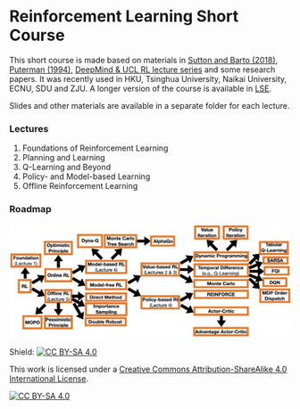 # Reinforcement Learning Short Course

This short course is made based on materials in [Sutton and Barto (2018)](http://incompleteideas.net/book/RLbook2020.pdf), [Puterman (1994)](https://onlinelibrary.wiley.com/doi/book/10.1002/9780470316887), [DeepMind & UCL RL lecture series](https://www.deepmind.com/learning-resources/introduction-to-reinforcement-learning-with-david-silver) and some research papers. It was recently used in HKU, Tsinghua University, Naikai University, ECNU, SDU and ZJU. A longer version of the course is available in [LSE](https://www.lse.ac.uk/resources/calendar2021-2022/courseGuides/ST/2021_ST455.htm). 

Slides and other materials are available in a separate folder for each lecture.

### Lectures

1. Foundations of Reinforcement Learning
2. Planning and Learning
3. Q-Learning and Beyond
4. Policy- and Model-based Learning
5. Offline Reinforcement Learning

### Roadmap

<img src="summary.png" width="900">

Shield: [![CC BY-SA 4.0][cc-by-sa-shield]][cc-by-sa]

This work is licensed under a
[Creative Commons Attribution-ShareAlike 4.0 International License][cc-by-sa].

[![CC BY-SA 4.0][cc-by-sa-image]][cc-by-sa]

[cc-by-sa]: http://creativecommons.org/licenses/by-sa/4.0/
[cc-by-sa-image]: https://licensebuttons.net/l/by-sa/4.0/88x31.png
[cc-by-sa-shield]: https://img.shields.io/badge/License-CC%20BY--SA%204.0-lightgrey.svg
